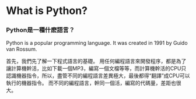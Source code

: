 # What is Python?
### Python是一種什麽語言？
Python is a popular programming language. It was created in 1991 by Guido van Rossum.

首先，我們先了解一下程式語言的基礎。
用任何編程語言來開發程序，都是為了讓計算機幹活，比如下載一個MP3，編寫一個文檔等等，而計算機幹活的CPU只認識機器指令，所以，盡管不同的編程語言差異極大，最後都得“翻譯”成CPU可以執行的機器指令。
而不同的編程語言，幹同一個活，編寫的代碼量，差距也很大。